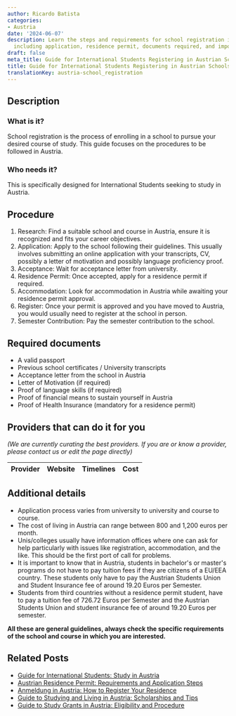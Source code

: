 ```yaml
---
author: Ricardo Batista
categories:
- Austria
date: '2024-06-07'
description: Learn the steps and requirements for school registration in Austria,
  including application, residence permit, documents required, and important guidelines.
draft: false
meta_title: Guide for International Students Registering in Austrian Schools
title: Guide for International Students Registering in Austrian Schools
translationKey: austria-school_registration
---
```





## Description
### What is it?
School registration is the process of enrolling in a school to pursue your desired course of study. This guide focuses on the procedures to be followed in Austria.

### Who needs it?
This is specifically designed for International Students seeking to study in Austria.

## Procedure
1. Research: Find a suitable school and course in Austria, ensure it is recognized and fits your career objectives.
2. Application: Apply to the school following their guidelines. This usually involves submitting an online application with your transcripts, CV, possibly a letter of motivation and possibly language proficiency proof.
3. Acceptance: Wait for acceptance letter from university. 
4. Residence Permit: Once accepted, apply for a residence permit if required.
5. Accommodation: Look for accommodation in Austria while awaiting your residence permit approval.
6. Register: Once your permit is approved and you have moved to Austria, you would usually need to register at the school in person.
7. Semester Contribution: Pay the semester contribution to the school. 

## Required documents
- A valid passport
- Previous school certificates / University transcripts
- Acceptance letter from the school in Austria
- Letter of Motivation (if required)
- Proof of language skills (if required)
- Proof of financial means to sustain yourself in Austria
- Proof of Health Insurance (mandatory for a residence permit)

## Providers that can do it for you

_(We are currently curating the best providers. If you are or know a provider, please contact us or edit the page directly)_

| Provider        |     Website     |     Timelines    |       Cost      |
| :-------------: | :-------------: |  :-------------: | :-------------: |

## Additional details
- Application process varies from university to university and course to course.
- The cost of living in Austria can range between 800 and 1,200 euros per month.
- Unis/colleges usually have information offices where one can ask for help particularly with issues like registration, accommodation, and the like. This should be the first port of call for problems.
- It is important to know that in Austria, students in bachelor's or master's programs do not have to pay tuition fees if they are citizens of a EU/EEA country. These students only have to pay the Austrian Students Union and Student Insurance fee of around 19.20 Euros per Semester.
- Students from third countries without a residence permit student, have to pay a tuition fee of 726.72 Euros per Semester and the Austrian Students Union and student insurance fee of around 19.20 Euros per semester. 

**All these are general guidelines, always check the specific requirements of the school and course in which you are interested.**


## Related Posts

- [Guide for International Students: Study in Austria](https://tramitit.com/guides/austria/university_registration/)
- [Austrian Residence Permit: Requirements and Application Steps](https://tramitit.com/guides/austria/residence_permit_application/)
- [Anmeldung in Austria: How to Register Your Residence](https://tramitit.com/guides/austria/registration_information/)
- [Guide to Studying and Living in Austria: Scholarships and Tips](https://tramitit.com/guides/austria/support_for_students/)
- [Guide to Study Grants in Austria: Eligibility and Procedure](https://tramitit.com/guides/austria/study_grant_application/)